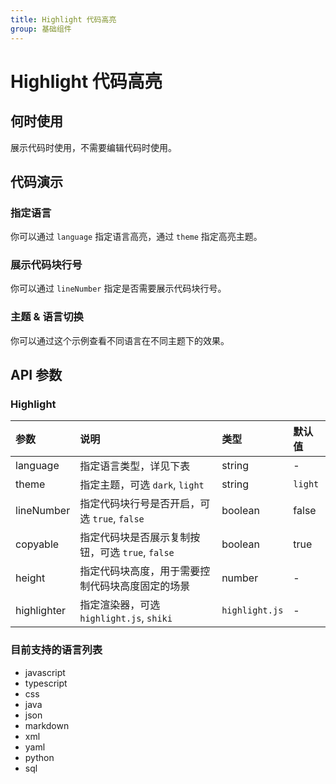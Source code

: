 ```yaml
---
title: Highlight 代码高亮
group: 基础组件
---
```


# Highlight 代码高亮

## 何时使用

展示代码时使用，不需要编辑代码时使用。

## 代码演示

### 指定语言

你可以通过 `language` 指定语言高亮，通过 `theme` 指定高亮主题。

<code src="./demos/basic.tsx" ></code>

### 展示代码块行号

你可以通过 `lineNumber` 指定是否需要展示代码块行号。

<code src="./demos/lineNumber.tsx" ></code>

### 主题 & 语言切换

你可以通过这个示例查看不同语言在不同主题下的效果。

<code src="./demos/theme.tsx" ></code>

## API 参数

### Highlight

| 参数        | 说明                                             | 类型           | 默认值  |
| :---------- | :----------------------------------------------- | :------------- | :------ |
| language    | 指定语言类型，详见下表                           | string         | -       |
| theme       | 指定主题，可选 `dark`, `light`                   | string         | `light` |
| lineNumber  | 指定代码块行号是否开启，可选 `true`, `false`     | boolean        | false   |
| copyable    | 指定代码块是否展示复制按钮，可选 `true`, `false` | boolean        | true    |
| height      | 指定代码块高度，用于需要控制代码块高度固定的场景 | number         | -       |
| highlighter | 指定渲染器，可选 `highlight.js`, `shiki`         | `highlight.js` | -       |

### 目前支持的语言列表

- javascript
- typescript
- css
- java
- json
- markdown
- xml
- yaml
- python
- sql

